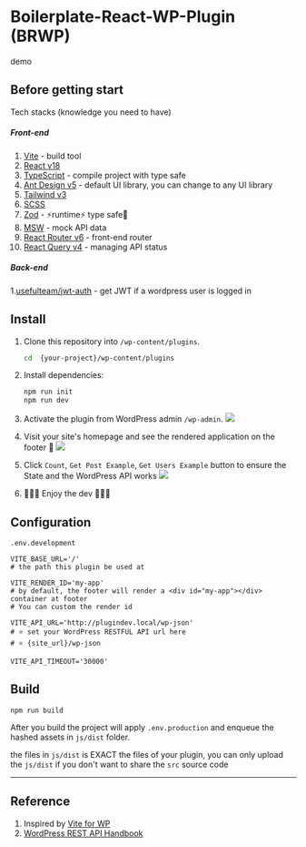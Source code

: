 # Boilerplate-React-WP-Plugin (BRWP)

demo

## Before getting start

Tech stacks (knowledge you need to have)

##### Front-end

1. [Vite](https://vitejs.dev/) - build tool
2. [React v18](https://beta.reactjs.org/)
3. [TypeScript](https://www.typescriptlang.org/docs/) - compile project with type safe
4. [Ant Design v5](https://ant.design/) - default UI library, you can change to any UI library
5. [Tailwind v3](https://tailwindcss.com/)
6. [SCSS](https://sass-lang.com/documentation/syntax)
7. [Zod](https://zod.dev/) - ⚡runtime⚡ type safe🔰
8. [MSW](https://mswjs.io/) - mock API data
9. [React Router v6](https://reactrouter.com/en/main) - front-end router
10. [React Query v4](https://tanstack.com/query/v4) - managing API status

##### Back-end

1.[usefulteam/jwt-auth](https://github.com/usefulteam/jwt-auth) - get JWT if a wordpress user is logged in

## Install

1. Clone this repository into `/wp-content/plugins`.
   ```sh
   cd  {your-project}/wp-content/plugins
   ```
2. Install dependencies:

   ```sh
   npm run init
   npm run dev
   ```

3. Activate the plugin from WordPress admin `/wp-admin`.
   <img src="https://user-images.githubusercontent.com/9213776/224491978-0b2dac0e-103a-48e2-b8e7-9529dae18f2b.png">

4. Visit your site's homepage and see the rendered application on the footer 🚀
   <img src="https://user-images.githubusercontent.com/9213776/224490277-b97b0fec-8086-43d9-8426-9ecf41b67da0.png">

5. Click `Count`, `Get Post Example`, `Get Users Example` button to ensure the State and the WordPress API works
   <img src="https://user-images.githubusercontent.com/9213776/224490729-ba1496c7-8da5-46d8-b5fe-a764aa333215.png">
6. 🎉🎉🎉 Enjoy the dev 🎉🎉🎉

## Configuration

`.env.development`

```shell
VITE_BASE_URL='/'
# the path this plugin be used at

VITE_RENDER_ID='my-app'
# by default, the footer will render a <div id="my-app"></div> container at footer
# You can custom the render id

VITE_API_URL='http://plugindev.local/wp-json'
# ⭐ set your WordPress RESTFUL API url here
# ⭐ {site_url}/wp-json

VITE_API_TIMEOUT='30000'
```

## Build

```shell
npm run build
```

After you build the project will apply `.env.production` and enqueue the hashed assets in `js/dist` folder.

the files in `js/dist` is EXACT the files of your plugin, you can only upload the `js/dist` if you don't want to share the `src` source code

---

## Reference

1. Inspired by [Vite for WP](https://github.com/kucrut/vite-for-wp)
2. [WordPress REST API Handbook](https://developer.wordpress.org/rest-api/reference/)
